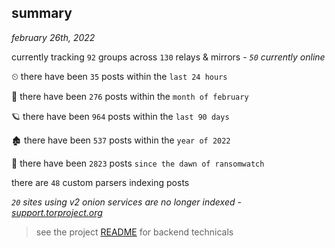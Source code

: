 
## summary
_february 26th, 2022_

currently tracking `92` groups across `130` relays & mirrors - _`50` currently online_

⏲ there have been `35` posts within the `last 24 hours`

🦈 there have been `276` posts within the `month of february`

🪐 there have been `964` posts within the `last 90 days`

🏚 there have been `537` posts within the `year of 2022`

🦕 there have been `2823` posts `since the dawn of ransomwatch`

there are `48` custom parsers indexing posts

_`20` sites using v2 onion services are no longer indexed - [support.torproject.org](https://support.torproject.org/onionservices/v2-deprecation/)_

> see the project [README](https://github.com/thetanz/ransomwatch#ransomwatch--) for backend technicals
